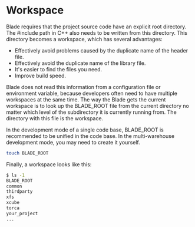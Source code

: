 # Workspace

Blade requires that the project source code have an explicit root directory. The #include path in C++ also needs to be written from this directory. This directory becomes a workspace, which has several advantages:

* Effectively avoid problems caused by the duplicate name of the header file.
* Effectively avoid the duplicate name of the library file.
* It's easier to find the files you need.
* Improve build speed.

Blade does not read this information from a configuration file or environment variable, because developers often need to have multiple workspaces at the same time.
The way the Blade gets the current workspace is to look up the BLADE_ROOT file from the current directory no matter which level of the subdirectory it is currently running from. The directory with this file is the workspace.

In the development mode of a single code base, BLADE_ROOT is recommended to be unified in the code base. In the multi-warehouse development mode, you may need to create it yourself.
```bash
touch BLADE_ROOT
```
Finally, a workspace looks like this:
```bash
$ ls -1
BLADE_ROOT
common
thirdparty
xfs
xcube
torca
your_project
...
```
